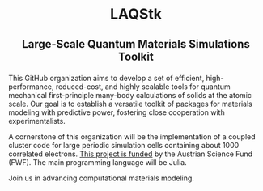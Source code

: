 # <p align="center"> LAQStk </p>

## <p align="center"> Large-Scale Quantum Materials Simulations Toolkit  </p>

<!-- ## About-->

This GitHub organization aims to develop a set of efficient, high-performance, reduced-cost, and highly scalable tools for quantum mechanical first-principle many-body calculations of solids at the atomic scale. Our goal is to establish a versatile toolkit of packages for materials modeling with predictive power, fostering close cooperation with experimentalists.

A cornerstone of this organization will be the implementation of a coupled cluster code for large periodic simulation cells containing about 1000 correlated electrons. [This project is funded](https://www.fwf.ac.at/en/research-radar/10.55776/ESP335) by the Austrian Science Fund (FWF). The main programming language will be Julia.

Join us in advancing computational materials modeling.
